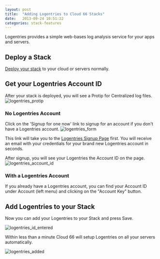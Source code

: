 ```yaml
---
layout: post
title:  "Adding Logentries to Cloud 66 Stacks"
date:   2013-09-24 10:51:22
categories: stack-features
---
```


<p class="lead">Logentries provides a simple web-bases log analysis service for your apps and servers.</p>


## Deploy a Stack
[Deploy your stack](first_stack) to your cloud or servers normally.

## Get your Logentries Account ID
After your stack is deployed, you will see a Protip for Centralized log files.
![logentries_protip](http://cdn.cloud66.com.s3.amazonaws.com/images/help/logentries.png)

### No Logentries Account
Click on the 'Signup for one now' link to signup for an account if you don't have a Logentries account.
![logentries_form](http://cdn.cloud66.com.s3.amazonaws.com/images/help/logentries_id.png)

This link will take you to the [Logentries Signup Page](https://logentries.com/doc/cloud66/) first. You will receive an email with your credentials for your brand new Logentries account in seconds.

After signup, you will see your Logentries the Account ID on the page.
![logentries_account_id](http://cdn.cloud66.com.s3.amazonaws.com/images/help/logentries_page.png)

### With a Logentries Account
If you already have a Logentries account, you can find your Account ID under Account (left menu) and clicking on the "Account Key" button.

## Add Logentries to your Stack
Now you can add your Logentries to your Stack and press Save.

![logentries_id_entered](http://cdn.cloud66.com.s3.amazonaws.com/images/help/logentries_id_entered.png)

Within less than a minute Cloud 66 will setup Logentries on all your servers automatically.

![logentries_added](http://cdn.cloud66.com.s3.amazonaws.com/images/help/logentries_aux.png)